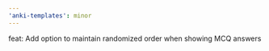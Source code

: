 ```yaml
---
'anki-templates': minor
---
```


feat: Add option to maintain randomized order when showing MCQ answers
